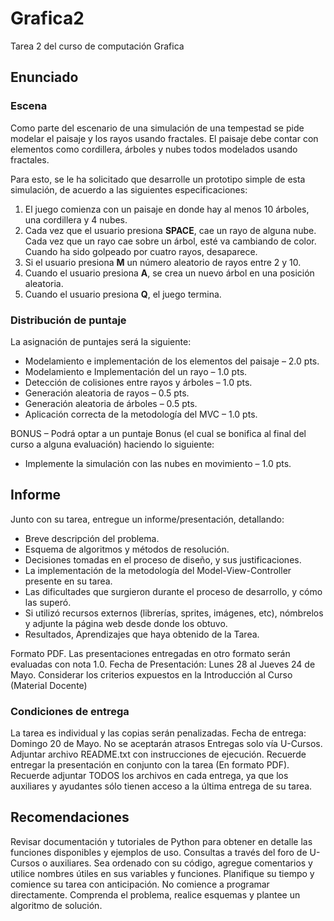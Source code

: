 # Grafica2
Tarea 2 del curso de computación Grafica

## Enunciado
### Escena

Como parte del escenario de una simulación de una tempestad se pide modelar el paisaje y los
rayos usando fractales. El paisaje debe contar con elementos como cordillera, árboles y nubes todos
modelados usando fractales.

Para esto, se le ha solicitado que desarrolle un prototipo simple de esta simulación, de acuerdo a las siguientes especificaciones:
1. El juego comienza con un paisaje en donde hay al menos 10 árboles, una cordillera y 4 nubes.
2. Cada vez que el usuario presiona __SPACE__, cae un rayo de alguna nube. Cada vez que un rayo
cae sobre un árbol, esté va cambiando de color. Cuando ha sido golpeado por cuatro rayos,
desaparece.
3. Si el usuario presiona __M__ un número aleatorio de rayos entre 2 y 10.
4. Cuando el usuario presiona __A__, se crea un nuevo árbol en una posición aleatoria.
5. Cuando el usuario presiona __Q__, el juego termina.

### Distribución de puntaje
La asignación de puntajes será la siguiente:
- Modelamiento e implementación de los elementos del paisaje – 2.0 pts.
- Modelamiento e Implementación del un rayo – 1.0 pts.
- Detección de colisiones entre rayos y árboles – 1.0 pts.
- Generación aleatoria de rayos – 0.5 pts.
- Generación aleatoria de árboles – 0.5 pts.
- Aplicación correcta de la metodología del MVC – 1.0 pts.

BONUS – Podrá optar a un puntaje Bonus (el cual se bonifica al final del curso a alguna
evaluación) haciendo lo siguiente:
- Implemente la simulación con las nubes en movimiento – 1.0 pts.

## Informe
Junto con su tarea, entregue un informe/presentación, detallando:
- Breve descripción del problema.
- Esquema de algoritmos y métodos de resolución.
- Decisiones tomadas en el proceso de diseño, y sus justificaciones.
- La implementación de la metodología del Model-View-Controller presente en su tarea.
- Las dificultades que surgieron durante el proceso de desarrollo, y cómo las superó.
- Si utilizó recursos externos (librerías, sprites, imágenes, etc), nómbrelos y adjunte la página web desde donde los obtuvo.
- Resultados, Aprendizajes que haya obtenido de la Tarea.

Formato PDF. Las presentaciones entregadas en otro formato serán evaluadas con nota 1.0.
Fecha de Presentación: Lunes 28 al Jueves 24 de Mayo.
Considerar los criterios expuestos en la Introducción al Curso (Material Docente)

### Condiciones de entrega
La tarea es individual y las copias serán penalizadas.
Fecha de entrega: Domingo 20 de Mayo.
No se aceptarán atrasos
Entregas solo vía U-Cursos.
Adjuntar archivo README.txt con instrucciones de ejecución.
Recuerde entregar la presentación en conjunto con la tarea (En formato PDF).
Recuerde adjuntar TODOS los archivos en cada entrega, ya que los auxiliares y ayudantes
sólo tienen acceso a la última entrega de su tarea.

## Recomendaciones
Revisar documentación y tutoriales de Python para obtener en detalle las funciones disponibles
y ejemplos de uso.
Consultas a través del foro de U-Cursos o auxiliares.
Sea ordenado con su código, agregue comentarios y utilice nombres útiles en sus variables y
funciones.
Planifique su tiempo y comience su tarea con anticipación. No comience a programar directamente.
Comprenda el problema, realice esquemas y plantee un algoritmo de solución.
